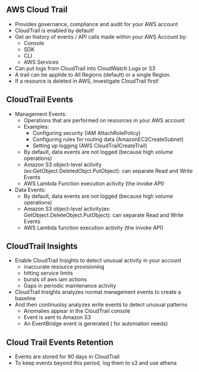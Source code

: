 ## AWS Cloud Trail
- Provides governance, compliance and audit for your AWS account
- CloudTrail is enabled by default!
- Get an history of events / API calls made within your AWS Account by:
    - Console
    - SDK
    - CLI
    - AWS Services
- Can put logs from CloudTrail into CloudWatch Logs or S3
- A trail can be applide to All Regions (default) or a single Region.
- If a resource is deleted in AWS, investigate CloudTrail first!

## CloudTrail Events
- Management Events:
    - Operations that are performed on resources in your AWS account
    - Examples:
        - Configuring security (IAM AttachRolePolicy)
        - Configuring rules for routing data (AmazonEC2CreateSubnet)
        - Setting up logging (AWS CloudTrailCreateTrail)
    - By default, data events are not logged (because high volume operations)
    - Amazon S3 object-level activity (ex:GetObject.DeletedObjct.PutObject): can separate Read and Write Events
    - AWS Lambda Function execution activity (the invoke API)
- Data Events:
    - By default, data events are not logged (because high volume operations)
    - Amazon S3 object-level activity(ex: GetObject.DeleteObject.PutObject): can separate Read and Write Events
    - AWS Lambda function execution activity (the invoke API)


## CloudTrail Insights
- Enable CloudTrail Insights to detect unusual activity in your account
    - inaccurate resource provisioning
    - hitting service limits
    - bursts of aws iam actions
    - Gaps in periodic maintenance activity
- CloudTrail Insights analyzes normal management events to create a baseline
- And then continuolsy analyzes write events to detect unusual patterns
    - Anomalies appear in the CloudTrail console
    - Event is sent to Amazon S3
    - An EventBridge event is generated ( for automation needs)
## Cloud Trail Events Retention
- Events are stored for 90 days in CloudTrail 
- To keep events beyond this period, log them to s3 and use athena

